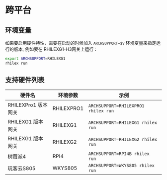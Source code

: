 # 跨平台

## 环境变量

如果要启用硬件特性，需要在启动的时候加入 `ARCHSUPPORT=$V` 环境变量来指定运行的版本, 例如要在 RHILEXG1-H3网关上运行：

```sh
export ARCHSUPPORT=RHILEXG1
rhilex run
```

## 支持硬件列表

| 硬件名              | 环境参数   | 示例                                |
| ------------------- | ---------- | ----------------------------------- |
| RHILEXPro1 版本网关 | RHILEXPRO1 | `ARCHSUPPORT=RHILEXPRO1 rhilex run` |
| RHILEXG1 版本网关   | RHILEXG1   | `ARCHSUPPORT=RHILEXG1 rhilex run`   |
| RHILEXG1 版本网关   | RHILEXG2   | `ARCHSUPPORT=RHILEXG2 rhilex run`   |
| 树莓派4             | RPI4       | `ARCHSUPPORT=RPI4B rhilex run`      |
| 玩客云S805          | WKYS805    | `ARCHSUPPORT=WKYS805 rhilex run`    |
